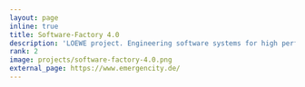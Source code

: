 ```yaml
---
layout: page
inline: true
title: Software-Factory 4.0
description: 'LOEWE project. Engineering software systems for high performance computing (HPC) using modern smart technology.'
rank: 2
image: projects/software-factory-4.0.png
external_page: https://www.emergencity.de/
---
```

